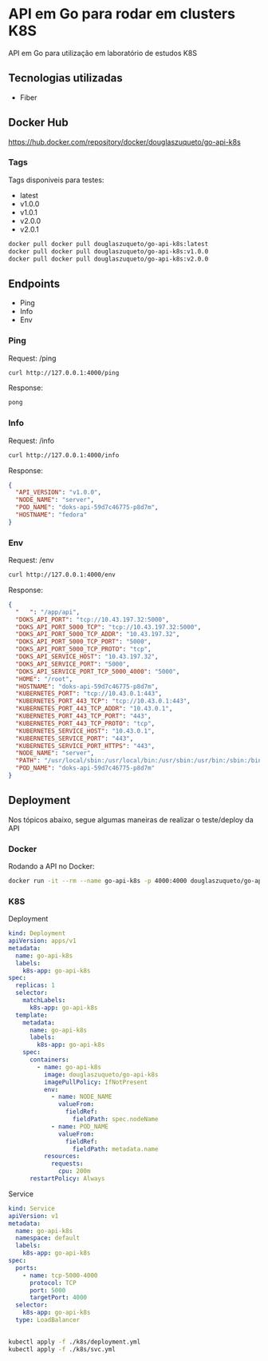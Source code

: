 # API em Go para rodar em clusters K8S

API em Go para utilização em laboratório de estudos K8S

## Tecnologias utilizadas

* Fiber

## Docker Hub

https://hub.docker.com/repository/docker/douglaszuqueto/go-api-k8s

### Tags

Tags disponiveis para testes:

* latest
* v1.0.0
* v1.0.1
* v2.0.0
* v2.0.1

```bash
docker pull docker pull douglaszuqueto/go-api-k8s:latest
docker pull docker pull douglaszuqueto/go-api-k8s:v1.0.0
docker pull docker pull douglaszuqueto/go-api-k8s:v2.0.0
```

## Endpoints

* Ping
* Info
* Env

### Ping

Request: /ping

```bash
curl http://127.0.0.1:4000/ping
```

Response:

```bash
pong
```

### Info

Request: /info

```bash
curl http://127.0.0.1:4000/info
```

Response:

```json
{
  "API_VERSION": "v1.0.0",
  "NODE_NAME": "server",
  "POD_NAME": "doks-api-59d7c46775-p8d7m",
  "HOSTNAME": "fedora"
}
```

### Env

Request: /env

```bash
curl http://127.0.0.1:4000/env
```

Response:

```json
{
  "   ": "/app/api",
  "DOKS_API_PORT": "tcp://10.43.197.32:5000",
  "DOKS_API_PORT_5000_TCP": "tcp://10.43.197.32:5000",
  "DOKS_API_PORT_5000_TCP_ADDR": "10.43.197.32",
  "DOKS_API_PORT_5000_TCP_PORT": "5000",
  "DOKS_API_PORT_5000_TCP_PROTO": "tcp",
  "DOKS_API_SERVICE_HOST": "10.43.197.32",
  "DOKS_API_SERVICE_PORT": "5000",
  "DOKS_API_SERVICE_PORT_TCP_5000_4000": "5000",
  "HOME": "/root",
  "HOSTNAME": "doks-api-59d7c46775-p8d7m",
  "KUBERNETES_PORT": "tcp://10.43.0.1:443",
  "KUBERNETES_PORT_443_TCP": "tcp://10.43.0.1:443",
  "KUBERNETES_PORT_443_TCP_ADDR": "10.43.0.1",
  "KUBERNETES_PORT_443_TCP_PORT": "443",
  "KUBERNETES_PORT_443_TCP_PROTO": "tcp",
  "KUBERNETES_SERVICE_HOST": "10.43.0.1",
  "KUBERNETES_SERVICE_PORT": "443",
  "KUBERNETES_SERVICE_PORT_HTTPS": "443",
  "NODE_NAME": "server",
  "PATH": "/usr/local/sbin:/usr/local/bin:/usr/sbin:/usr/bin:/sbin:/bin",
  "POD_NAME": "doks-api-59d7c46775-p8d7m"
}
```

## Deployment

Nos tópicos abaixo, segue algumas maneiras de realizar o teste/deploy da API

### Docker

Rodando a API no Docker:

```bash
docker run -it --rm --name go-api-k8s -p 4000:4000 douglaszuqueto/go-api-k8s:latest
```

### K8S

Deployment

```yml
kind: Deployment
apiVersion: apps/v1
metadata:
  name: go-api-k8s
  labels:
    k8s-app: go-api-k8s
spec:
  replicas: 1
  selector:
    matchLabels:
      k8s-app: go-api-k8s
  template:
    metadata:
      name: go-api-k8s
      labels:
        k8s-app: go-api-k8s
    spec:
      containers:
        - name: go-api-k8s
          image: douglaszuqueto/go-api-k8s
          imagePullPolicy: IfNotPresent
          env:
            - name: NODE_NAME
              valueFrom:
                fieldRef:
                  fieldPath: spec.nodeName
            - name: POD_NAME
              valueFrom:
                fieldRef:
                  fieldPath: metadata.name
          resources:
            requests:
              cpu: 200m
      restartPolicy: Always
```

Service

```yml
kind: Service
apiVersion: v1
metadata:
  name: go-api-k8s
  namespace: default
  labels:
    k8s-app: go-api-k8s
spec:
  ports:
    - name: tcp-5000-4000
      protocol: TCP
      port: 5000
      targetPort: 4000
  selector:
    k8s-app: go-api-k8s
  type: LoadBalancer
      
```

```bash
kubectl apply -f ./k8s/deployment.yml
kubectl apply -f ./k8s/svc.yml
```